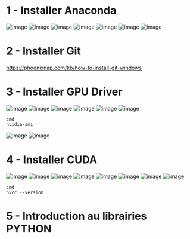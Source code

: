 # 1 - Installer Anaconda
![image](https://github.com/hrhouma/YOLO-2/assets/10111526/340a2015-9f0a-4e81-bc3b-0bb3915614e9)
![image](https://github.com/hrhouma/YOLO-2/assets/10111526/aa96bd9e-c3b5-4229-88e6-28cff2ad07db) 
![image](https://github.com/hrhouma/YOLO-2/assets/10111526/296c0983-1647-47bf-b8e1-f6d427498e08) 
![image](https://github.com/hrhouma/YOLO-2/assets/10111526/dc5ec661-8386-48a4-b02a-965ef9099a0b)
![image](https://github.com/hrhouma/YOLO-2/assets/10111526/63556828-37e6-454e-9b31-a5eb289393f1) 
![image](https://github.com/hrhouma/YOLO-2/assets/10111526/38904ef4-c55b-4e06-b7fe-c2dd06189154) 
![image](https://github.com/hrhouma/YOLO-2/assets/10111526/e44e39ec-692d-4ce5-be6c-48ab0e053179)

# 2 - Installer Git
https://phoenixnap.com/kb/how-to-install-git-windows

# 3 - Installer GPU Driver
![image](https://github.com/hrhouma/YOLO-2/assets/10111526/0e15ddf5-9165-4a99-8cec-739b1e2fcdbb)
![image](https://github.com/hrhouma/YOLO-2/assets/10111526/70d36c5a-f023-4880-8191-be2e169ce41f)
![image](https://github.com/hrhouma/YOLO-2/assets/10111526/ad43bcaa-b222-4b6c-a35c-2775cd6b9c94)
![image](https://github.com/hrhouma/YOLO-2/assets/10111526/00e2f92a-f705-44f5-b832-e09dcf82fbf2)
![image](https://github.com/hrhouma/YOLO-2/assets/10111526/2ecd3860-1369-40e4-9d2a-da5f6b0e5ec1)
![image](https://github.com/hrhouma/YOLO-2/assets/10111526/6cb147ac-0b4d-4ec2-a212-20a01be97fcb)

```ssh
cmd
nvidia-smi
```


![image](https://github.com/hrhouma/YOLO-2/assets/10111526/406c34dc-3b12-449e-a8cf-3f7c2a154aab) 
![image](https://github.com/hrhouma/YOLO-2/assets/10111526/822a1e2b-eb8f-42bc-aa7e-b934bc274c52)

# 4 - Installer CUDA
![image](https://github.com/hrhouma/YOLO-2/assets/10111526/d328dc38-be3c-4630-beba-b59743c61c6e)
![image](https://github.com/hrhouma/YOLO-2/assets/10111526/9e3e9796-cb28-4051-94ad-7e031224e8a6)
![image](https://github.com/hrhouma/YOLO-2/assets/10111526/c93038bb-a3ef-48fe-a963-14d1cd74f988)
![image](https://github.com/hrhouma/YOLO-2/assets/10111526/a61492ed-c2b3-4763-b505-bb107b962ce7)
![image](https://github.com/hrhouma/YOLO-2/assets/10111526/b460abc0-19e8-4054-943e-04c54d1b58f6)
![image](https://github.com/hrhouma/YOLO-2/assets/10111526/85172243-795c-4027-8ec7-f943c28a639d)
![image](https://github.com/hrhouma/YOLO-2/assets/10111526/707de5ab-b696-417d-8872-42d1bf01d54e)
![image](https://github.com/hrhouma/YOLO-2/assets/10111526/2f76a16d-26fe-4399-91c8-83768f4f92ec)

```ssh
cmd
nvcc --version
```

# 5 - Introduction au librairies PYTHON
